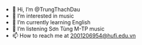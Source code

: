 - 👋 Hi, I’m @TrungThachDau
- 👀 I’m interested in music
- 🌱 I’m currently learning English
- 💞️ I’m listening Sơn Tùng M-TP music
- 📫 How to reach me at 2001206954@hufi.edu.vn

<!---
TrungThachDau/TrungThachDau is a ✨ special ✨ repository because its `README.md` (this file) appears on your GitHub profile.
You can click the Preview link to take a look at your changes.
--->
